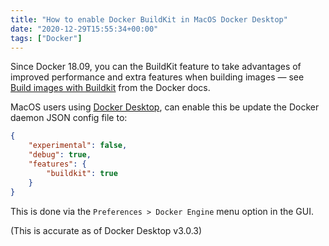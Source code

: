 ```yaml
---
title: "How to enable Docker BuildKit in MacOS Docker Desktop"
date: "2020-12-29T15:55:34+00:00"
tags: ["Docker"]
---
```


Since Docker 18.09, you can the BuildKit feature to take advantages of improved
performance and extra features when building images — see [Build images with
Buildkit](https://docs.docker.com/develop/develop-images/build_enhancements/) from the Docker docs.

MacOS users using [Docker
Desktop](https://www.docker.com/products/docker-desktop), can enable this be
update the Docker daemon JSON config file to:

```json
{
    "experimental": false,
    "debug": true,
    "features": {
        "buildkit": true
    }
}
```

This is done via the `Preferences > Docker Engine` menu option in the GUI.

(This is accurate as of Docker Desktop v3.0.3)
